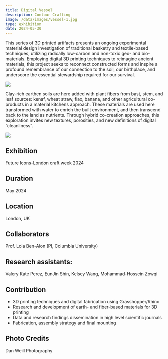 ```yaml
---
title: Digital Vessel
description: Contour Crafting 
image: /data/images/vessel-1.jpg
type: exhibition
date: 2024-05-30
---
```

This series of 3D printed artifacts presents an ongoing experimental material design investigation of traditional basketry and textile-based techniques, utilizing radically low-carbon and non-toxic geo- and bio-materials. Employing digital 3D printing techniques to reimagine ancient materials, this project seeks to reconnect constructed forms and inspire a profound remembrance of our connection to the soil, our birthplace, and underscore the essential stewardship required for our survival.

![](/data/images/vessel-1.jpg)

Clay-rich earthen soils are here added with plant fibers from bast, stem, and leaf sources: kenaf, wheat straw, flax, banana, and other agricultural co-products in a material kitchens approach. These materials are used here transformed with water to enrich the built environment, and then transcend back to the land as nutrients. Through hybrid co-creation approaches, this exploration invites new textures, porosities, and new definitions of digital “cleanliness”. 

![](/data/images/vessel-2.jpg)


## Exhibition
Future Icons-London craft week 2024 

## Duration
May 2024

## Location
London, UK

## Collaborators
Prof. Lola Ben-Alon (PI, Columbia University)

## Research assistants:
Valery Kate Perez, EunJin Shin, Kelsey Wang, Mohammad-Hossein Zowqi

## Contribution
- 3D printing techniques and digital fabrication using Grasshopper/Rhino
- Research and development of earth- and fiber-based materials for 3D printing 
- Data and research findings dissemination in high level scientific journals
- Fabrication, assembly strategy and final mounting 


## Photo Credits
Dan Weill Photography
